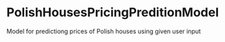 # PolishHousesPricingPreditionModel
Model for predictiong prices of Polish houses using given user input
